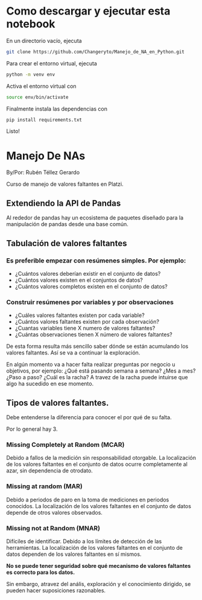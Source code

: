 # Como descargar y ejecutar esta notebook

En un directorio vacío, ejecuta

```sh
git clone https://github.com/Changeryto/Manejo_de_NA_en_Python.git
```

Para crear el entorno virtual, ejecuta

```sh
python -m venv env
```

Activa el entorno virtual con

```sh
source env/bin/activate
```

Finalmente instala las dependencias con

```sh
pip install requirements.txt
```

Listo!

# Manejo De NAs

By/Por: Rubén Téllez Gerardo

Curso de manejo de valores faltantes en Platzi.

## Extendiendo la API de Pandas

Al rededor de pandas hay un ecosistema de paquetes diseñado para la manipulación de pandas desde una base común.

## Tabulación de valores faltantes

### Es preferible empezar con resúmenes simples. Por ejemplo: 

- ¿Cuántos valores deberían existir en el conjunto de datos?
- ¿Cuántos valores existen en el conjuntos de datos?
- ¿Cuántos valores completos existen en el conjunto de datos?

### Construir resúmenes por variables y por observaciones

- ¿Cuáles valores faltantes existen por cada variable?
- ¿Cuántos valores faltantes existen por cada observación?
- ¿Cuantas variables tiene X numero de valores faltantes?
- ¿Cuántas observaciones tienen X número de valores faltantes?

De esta forma resulta más sencillo saber dónde se están acumulando los valores faltantes. Así se va a continuar la exploración.

En algún momento va a hacer falta realizar preguntas por negocio u objetivos, por ejemplo: ¿Qué está pasando semana a semana? ¿Mes a mes? ¿Paso a paso? ¿Cuál es la racha?
A travez de la racha puede intuirse que algo ha sucedido en ese momento.


## Tipos de valores faltantes.

Debe entenderse la diferencia para conocer el por qué de su falta.

Por lo general hay 3.

### Missing Completely at Random (MCAR)

Debido a fallos de la medición sin responsabilidad otorgable.
La localización de los valores faltantes en el conjunto de datos ocurre completamente al azar, sin dependencia de otrodato.

### Missing at random (MAR)

Debido a periodos de paro en la toma de mediciones en periodos conocidos.
La localización de los valores faltantes en el conjunto de datos depende de otros valores observados.

### Missing not at Random (MNAR)

Difíciles de identificar.
Debido a los límites de detección de las herramientas.
La localización de los valores faltantes en el conjunto de datos dependen de los valores faltantes en sí mismos.

__No se puede tener seguridad sobre qué mecanismo de valores faltantes es correcto para los datos.__

Sin embargo, atravez del anális, exploración y el conocimiento dirigido, se pueden hacer suposiciones razonables.
